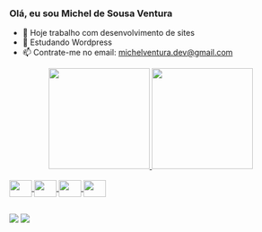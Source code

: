 ### Olá, eu sou Michel de Sousa Ventura

- 🔭 Hoje trabalho com desenvolvimento de sites
- 🌱 Estudando Wordpress
- 📫 Contrate-me no email: michelventura.dev@gmail.com

<div align="center">
  <a href="https://michelventura.netlify.app">
  <img height="180em" src="https://github-readme-stats.vercel.app/api?username=michel-ventura&show_icons=true&theme=radical&include_all_commits=true&count_private=true"/>
  <img height="180em" src="https://github-readme-stats.vercel.app/api/top-langs/?username=michel-ventura&layout=compact&langs_count=7&theme=radical"/>
</div>
<div style="display: inline_block"><br>
  <img width="40" height="30" align="center" src="https://cdn.jsdelivr.net/gh/devicons/devicon/icons/html5/html5-original.svg" />
  <img width="40" height="30" align="center" src="https://cdn.jsdelivr.net/gh/devicons/devicon/icons/css3/css3-original.svg" />
  <img width="40" height="30" align="center" src="https://cdn.jsdelivr.net/gh/devicons/devicon/icons/javascript/javascript-original.svg" />
  <img width="40" height="30" align="center" src="https://cdn.jsdelivr.net/gh/devicons/devicon/icons/wordpress/wordpress-plain.svg" />
</div>
    
  ##
 
<div> 
  <a href="https://instagram.com/michel.frontenddeveloper" target="_blank"><img src="https://img.shields.io/badge/-Instagram-%23E4405F?style=for-the-badge&logo=instagram&logoColor=white" target="_blank"></a>
  <a href="https://www.facebook.com/michel.desousa.3975/" target="_blank"><img src="https://img.shields.io/badge/Facebook-1877F2?style=for-the-badge&logo=facebook&logoColor=white" target="_blank"></a>
 
  <!-- ![Snake animation](https://github.com/rafaballerini/rafaballerini/blob/output/github-contribution-grid-snake.svg) -->
 
</div>
